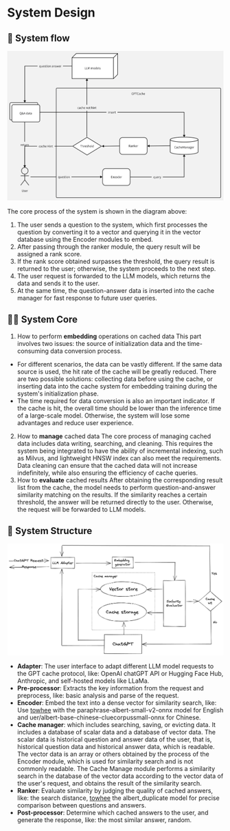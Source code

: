 # System Design

## 🧐 System flow

![GPT Cache Flow](GPTCache.png)

The core process of the system is shown in the diagram above:

1. The user sends a question to the system, which first processes the question by converting it to a vector and querying it in the vector database using the Encoder modules to embed.
2. After passing through the ranker module, the query result will be assigned a rank score.
3. If the rank score obtained surpasses the threshold, the query result is returned to the user; otherwise, the system proceeds to the next step.
4. The user request is forwarded to the LLM models, which returns the data and sends it to the user.
5. At the same time, the question-answer data is inserted into the cache manager for fast response to future user queries.

## 😵‍💫 System Core

1. How to perform **embedding** operations on cached data
This part involves two issues: the source of initialization data and the time-consuming data conversion process.
- For different scenarios, the data can be vastly different. If the same data source is used, the hit rate of the cache will be greatly reduced. There are two possible solutions: collecting data before using the cache, or inserting data into the cache system for embedding training during the system's initialization phase.
- The time required for data conversion is also an important indicator. If the cache is hit, the overall time should be lower than the inference time of a large-scale model. Otherwise, the system will lose some advantages and reduce user experience.
2. How to **manage** cached data
The core process of managing cached data includes data writing, searching, and cleaning. This requires the system being integrated to have the ability of incremental indexing, such as Milvus, and lightweight HNSW index can also meet the requirements. Data cleaning can ensure that the cached data will not increase indefinitely, while also ensuring the efficiency of cache queries.
3. How to **evaluate** cached results
After obtaining the corresponding result list from the cache, the model needs to perform question-and-answer similarity matching on the results. If the similarity reaches a certain threshold, the answer will be returned directly to the user. Otherwise, the request will be forwarded to LLM models.

## 🤩 System Structure

![GPT Cache Structure](GPTCacheStructure.png)

- **Adapter**: The user interface to adapt different LLM model requests to the GPT cache protocol, like: OpenAI chatGPT API or Hugging Face Hub, Anthropic, and self-hosted models like LLaMa.
- **Pre-processor**: Extracts the key information from the request and preprocess, like: basic analysis and parse of the request.
- **Encoder**: Embed the text into a dense vector for similarity search, like: Use [towhee](https://towhee.io/) with the paraphrase-albert-small-v2-onnx model for English and uer/albert-base-chinese-cluecorpussmall-onnx for Chinese.
- **Cache manager**: which includes searching, saving, or evicting data. It includes a database of scalar data and a database of vector data. The scalar data is historical question and answer data of the user, that is, historical question data and historical answer data, which is readable. The vector data is an array or others obtained by the process of the Encoder module, which is used for similarity search and is not commonly readable. The Cache Manage module performs a similarity search in the database of the vector data according to the vector data of the user's request, and obtains the result of the similarity search.
- **Ranker**: Evaluate similarity by judging the quality of cached answers, like: the search distance, [towhee](https://towhee.io/) the albert_duplicate model for precise comparison between questions and answers.
- **Post-processor**: Determine which cached answers to the user, and generate the response, like: the most similar answer, random.